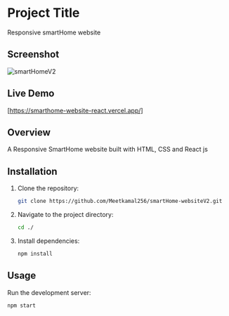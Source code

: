 # Project Title

Responsive smartHome website

## Screenshot

![smartHomeV2](https://github.com/Meetkamal256/smartHome-websiteV2/assets/104779844/1a2cd56b-ff20-498d-9b2d-da829e8c86c2)

## Live Demo

[https://smarthome-website-react.vercel.app/]

## Overview

A Responsive SmartHome website built with HTML, CSS and React js

## Installation

1. Clone the repository:
   
   ```bash
   git clone https://github.com/Meetkamal256/smartHome-websiteV2.git
   ```

2. Navigate to the project directory:
   
   ```bash
   cd ./
   ```

3. Install dependencies:
   ```bash
   npm install
   ```

## Usage

Run the development server:

```bash
npm start

```
